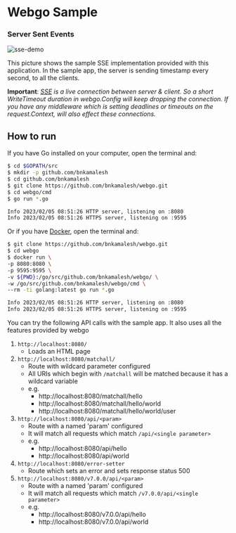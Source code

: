# Webgo Sample

### Server Sent Events

![sse-demo](https://user-images.githubusercontent.com/1092882/158047065-447eb868-1efd-4a8d-b748-7caee2b3fcfd.png)

This picture shows the sample SSE implementation provided with this application. In the sample app, the server is
sending timestamp every second, to all the clients.

**Important**: _[SSE](https://developer.mozilla.org/en-US/docs/Web/API/Server-sent_events/Using_server-sent_events)
is a live connection between server & client. So a short WriteTimeout duration in webgo.Config will
keep dropping the connection. If you have any middleware which is setting deadlines or timeouts on the
request.Context, will also effect these connections._

## How to run

If you have Go installed on your computer, open the terminal and:

```bash
$ cd $GOPATH/src
$ mkdir -p github.com/bnkamalesh
$ cd github.com/bnkamalesh
$ git clone https://github.com/bnkamalesh/webgo.git
$ cd webgo/cmd
$ go run *.go

Info 2023/02/05 08:51:26 HTTP server, listening on :8080
Info 2023/02/05 08:51:26 HTTPS server, listening on :9595
```

Or if you have [Docker](https://www.docker.com/), open the terminal and:

```bash
$ git clone https://github.com/bnkamalesh/webgo.git
$ cd webgo
$ docker run \
-p 8080:8080 \
-p 9595:9595 \
-v ${PWD}:/go/src/github.com/bnkamalesh/webgo/ \
-w /go/src/github.com/bnkamalesh/webgo/cmd \
--rm -ti golang:latest go run *.go

Info 2023/02/05 08:51:26 HTTP server, listening on :8080
Info 2023/02/05 08:51:26 HTTPS server, listening on :9595
```

You can try the following API calls with the sample app. It also uses all the features provided by webgo

1. `http://localhost:8080/`
   - Loads an HTML page
2. `http://localhost:8080/matchall/`
   - Route with wildcard parameter configured
   - All URIs which begin with `/matchall` will be matched because it has a wildcard variable
   - e.g.
     - http://localhost:8080/matchall/hello
     - http://localhost:8080/matchall/hello/world
     - http://localhost:8080/matchall/hello/world/user
3. `http://localhost:8080/api/<param>`
   - Route with a named 'param' configured
   - It will match all requests which match `/api/<single parameter>`
   - e.g.
     - http://localhost:8080/api/hello
     - http://localhost:8080/api/world
4. `http://localhost:8080/error-setter`
   - Route which sets an error and sets response status 500
5. `http://localhost:8080/v7.0.0/api/<param>`
   - Route with a named 'param' configured
   - It will match all requests which match `/v7.0.0/api/<single parameter>`
   - e.g.
     - http://localhost:8080/v7.0.0/api/hello
     - http://localhost:8080/v7.0.0/api/world
